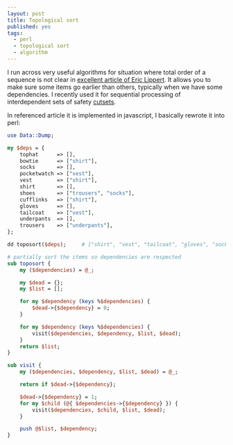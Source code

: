 ```yaml
---
layout: post
title: Topological sort
published: yes
tags:
  - perl
  - topological sort
  - algorithm
---
```

I run across very useful algorithms for situation where total order of a sequence is not clear
in [excellent article of Eric Lippert][]. It allows you to make sure some items go earlier than others, typically when we have some dependencies. 
I recently used it for sequential processing of interdependent sets of safety [cutsets][].

In referenced article it is implemented in javascript, I basically rewrote it into perl:

```perl
use Data::Dump;

my $deps = {
    tophat      => [],
    bowtie      => ["shirt"],
    socks       => [],
    pocketwatch => ["vest"],
    vest        => ["shirt"],
    shirt       => [],
    shoes       => ["trousers", "socks"],
    cufflinks   => ["shirt"],
    gloves      => [],
    tailcoat    => ["vest"],
    underpants  => [],
    trousers    => ["underpants"],
};

dd toposort($deps);     # ["shirt", "vest", "tailcoat", "gloves", "socks", "tophat", "underpants", "trousers", "bowtie", "pocketwatch", "shoes", "cufflinks"]

# partially sort the items so dependencies are respected
sub toposort {
    my ($dependencies) = @_;

    my $dead = {};
    my $list = [];

    for my $dependency (keys %$dependencies) {
        $dead->{$dependency} = 0;
    }

    for my $dependency (keys %$dependencies) {
        visit($dependencies, $dependency, $list, $dead);
    }
    return $list;
}

sub visit {
    my ($dependencies, $dependency, $list, $dead) = @_;

    return if $dead->{$dependency};

    $dead->{$dependency} = 1;
    for my $child (@{ $dependencies->{$dependency} }) {
        visit($dependencies, $child, $list, $dead);
    }

    push @$list, $dependency;
}
```

[excellent article of Eric Lippert]: https://blogs.msdn.microsoft.com/ericlippert/2004/03/16/im-putting-on-my-top-hat-tying-up-my-white-tie-brushing-out-my-tails-in-that-order/
[cutsets]: https://en.wikipedia.org/wiki/Cut_(graph_theory)
